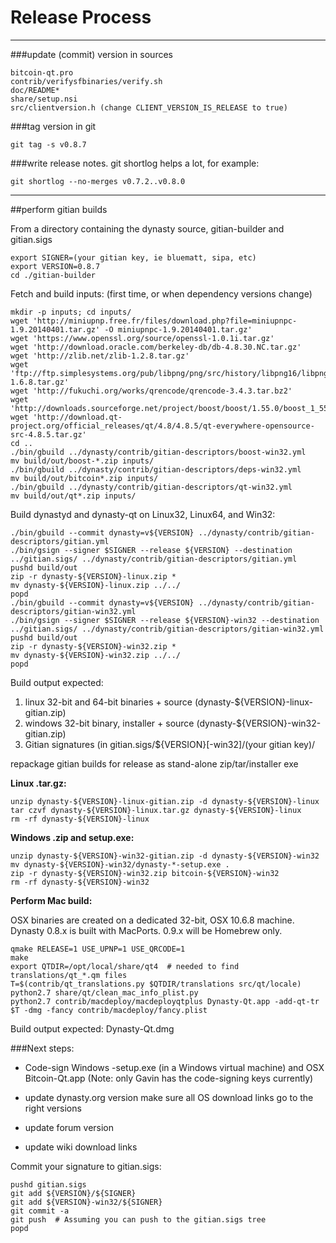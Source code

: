 Release Process
====================

* * *

###update (commit) version in sources


	bitcoin-qt.pro
	contrib/verifysfbinaries/verify.sh
	doc/README*
	share/setup.nsi
	src/clientversion.h (change CLIENT_VERSION_IS_RELEASE to true)

###tag version in git

	git tag -s v0.8.7

###write release notes. git shortlog helps a lot, for example:

	git shortlog --no-merges v0.7.2..v0.8.0

* * *

##perform gitian builds

 From a directory containing the dynasty source, gitian-builder and gitian.sigs
  
	export SIGNER=(your gitian key, ie bluematt, sipa, etc)
	export VERSION=0.8.7
	cd ./gitian-builder

 Fetch and build inputs: (first time, or when dependency versions change)

	mkdir -p inputs; cd inputs/
	wget 'http://miniupnp.free.fr/files/download.php?file=miniupnpc-1.9.20140401.tar.gz' -O miniupnpc-1.9.20140401.tar.gz'
	wget 'https://www.openssl.org/source/openssl-1.0.1i.tar.gz'
	wget 'http://download.oracle.com/berkeley-db/db-4.8.30.NC.tar.gz'
	wget 'http://zlib.net/zlib-1.2.8.tar.gz'
	wget 'ftp://ftp.simplesystems.org/pub/libpng/png/src/history/libpng16/libpng-1.6.8.tar.gz'
	wget 'http://fukuchi.org/works/qrencode/qrencode-3.4.3.tar.bz2'
	wget 'http://downloads.sourceforge.net/project/boost/boost/1.55.0/boost_1_55_0.tar.bz2'
	wget 'http://download.qt-project.org/official_releases/qt/4.8/4.8.5/qt-everywhere-opensource-src-4.8.5.tar.gz'
	cd ..
	./bin/gbuild ../dynasty/contrib/gitian-descriptors/boost-win32.yml
	mv build/out/boost-*.zip inputs/
	./bin/gbuild ../dynasty/contrib/gitian-descriptors/deps-win32.yml
	mv build/out/bitcoin*.zip inputs/
	./bin/gbuild ../dynasty/contrib/gitian-descriptors/qt-win32.yml
	mv build/out/qt*.zip inputs/

 Build dynastyd and dynasty-qt on Linux32, Linux64, and Win32:
  
	./bin/gbuild --commit dynasty=v${VERSION} ../dynasty/contrib/gitian-descriptors/gitian.yml
	./bin/gsign --signer $SIGNER --release ${VERSION} --destination ../gitian.sigs/ ../dynasty/contrib/gitian-descriptors/gitian.yml
	pushd build/out
	zip -r dynasty-${VERSION}-linux.zip *
	mv dynasty-${VERSION}-linux.zip ../../
	popd
	./bin/gbuild --commit dynasty=v${VERSION} ../dynasty/contrib/gitian-descriptors/gitian-win32.yml
	./bin/gsign --signer $SIGNER --release ${VERSION}-win32 --destination ../gitian.sigs/ ../dynasty/contrib/gitian-descriptors/gitian-win32.yml
	pushd build/out
	zip -r dynasty-${VERSION}-win32.zip *
	mv dynasty-${VERSION}-win32.zip ../../
	popd

  Build output expected:

  1. linux 32-bit and 64-bit binaries + source (dynasty-${VERSION}-linux-gitian.zip)
  2. windows 32-bit binary, installer + source (dynasty-${VERSION}-win32-gitian.zip)
  3. Gitian signatures (in gitian.sigs/${VERSION}[-win32]/(your gitian key)/

repackage gitian builds for release as stand-alone zip/tar/installer exe

**Linux .tar.gz:**

	unzip dynasty-${VERSION}-linux-gitian.zip -d dynasty-${VERSION}-linux
	tar czvf dynasty-${VERSION}-linux.tar.gz dynasty-${VERSION}-linux
	rm -rf dynasty-${VERSION}-linux

**Windows .zip and setup.exe:**

	unzip dynasty-${VERSION}-win32-gitian.zip -d dynasty-${VERSION}-win32
	mv dynasty-${VERSION}-win32/dynasty-*-setup.exe .
	zip -r dynasty-${VERSION}-win32.zip bitcoin-${VERSION}-win32
	rm -rf dynasty-${VERSION}-win32

**Perform Mac build:**

  OSX binaries are created on a dedicated 32-bit, OSX 10.6.8 machine.
  Dynasty 0.8.x is built with MacPorts.  0.9.x will be Homebrew only.

	qmake RELEASE=1 USE_UPNP=1 USE_QRCODE=1
	make
	export QTDIR=/opt/local/share/qt4  # needed to find translations/qt_*.qm files
	T=$(contrib/qt_translations.py $QTDIR/translations src/qt/locale)
	python2.7 share/qt/clean_mac_info_plist.py
	python2.7 contrib/macdeploy/macdeployqtplus Dynasty-Qt.app -add-qt-tr $T -dmg -fancy contrib/macdeploy/fancy.plist

 Build output expected: Dynasty-Qt.dmg

###Next steps:

* Code-sign Windows -setup.exe (in a Windows virtual machine) and
  OSX Bitcoin-Qt.app (Note: only Gavin has the code-signing keys currently)

* update dynasty.org version
  make sure all OS download links go to the right versions

* update forum version

* update wiki download links

Commit your signature to gitian.sigs:

	pushd gitian.sigs
	git add ${VERSION}/${SIGNER}
	git add ${VERSION}-win32/${SIGNER}
	git commit -a
	git push  # Assuming you can push to the gitian.sigs tree
	popd

